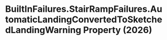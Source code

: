 # BuiltInFailures.StairRampFailures.AutomaticLandingConvertedToSketchedLandingWarning Property (2026)

﻿